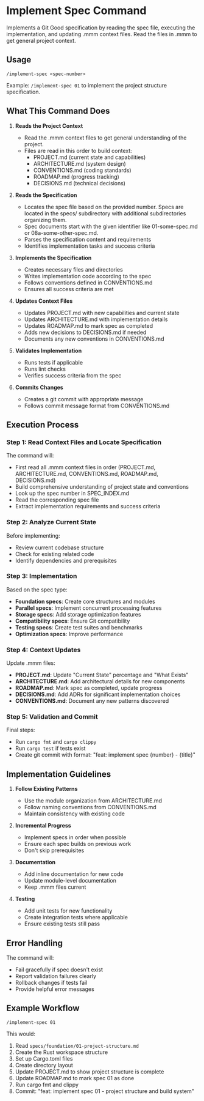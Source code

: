# Implement Spec Command

Implements a Git Good specification by reading the spec file, executing the implementation, and updating .mmm context files.  Read the files in .mmm to get general project context.

## Usage

```
/implement-spec <spec-number>
```

Example: `/implement-spec 01` to implement the project structure specification.

## What This Command Does

1. **Reads the Project Context**
   - Read the .mmm context files to get general understanding of the project.
   - Files are read in this order to build context:
     - PROJECT.md (current state and capabilities)
     - ARCHITECTURE.md (system design)
     - CONVENTIONS.md (coding standards)
     - ROADMAP.md (progress tracking)
     - DECISIONS.md (technical decisions)
2. **Reads the Specification**
   - Locates the spec file based on the provided number.  Specs are located in the specs/ subdirectory with additional subdirectories organizing them.
   - Spec documents start with the given identifier like 01-some-spec.md or 08a-some-other-spec.md.
   - Parses the specification content and requirements
   - Identifies implementation tasks and success criteria

3. **Implements the Specification**
   - Creates necessary files and directories
   - Writes implementation code according to the spec
   - Follows conventions defined in CONVENTIONS.md
   - Ensures all success criteria are met

4. **Updates Context Files**
   - Updates PROJECT.md with new capabilities and current state
   - Updates ARCHITECTURE.md with implementation details
   - Updates ROADMAP.md to mark spec as completed
   - Adds new decisions to DECISIONS.md if needed
   - Documents any new conventions in CONVENTIONS.md

5. **Validates Implementation**
   - Runs tests if applicable
   - Runs lint checks
   - Verifies success criteria from the spec

6. **Commits Changes**
   - Creates a git commit with appropriate message
   - Follows commit message format from CONVENTIONS.md

## Execution Process

### Step 1: Read Context Files and Locate Specification

The command will:
- First read all .mmm context files in order (PROJECT.md, ARCHITECTURE.md, CONVENTIONS.md, ROADMAP.md, DECISIONS.md)
- Build comprehensive understanding of project state and conventions
- Look up the spec number in SPEC_INDEX.md
- Read the corresponding spec file
- Extract implementation requirements and success criteria

### Step 2: Analyze Current State

Before implementing:
- Review current codebase structure
- Check for existing related code
- Identify dependencies and prerequisites

### Step 3: Implementation

Based on the spec type:
- **Foundation specs**: Create core structures and modules
- **Parallel specs**: Implement concurrent processing features
- **Storage specs**: Add storage optimization features
- **Compatibility specs**: Ensure Git compatibility
- **Testing specs**: Create test suites and benchmarks
- **Optimization specs**: Improve performance

### Step 4: Context Updates

Update .mmm files:
- **PROJECT.md**: Update "Current State" percentage and "What Exists"
- **ARCHITECTURE.md**: Add architectural details for new components
- **ROADMAP.md**: Mark spec as completed, update progress
- **DECISIONS.md**: Add ADRs for significant implementation choices
- **CONVENTIONS.md**: Document any new patterns discovered

### Step 5: Validation and Commit

Final steps:
- Run `cargo fmt` and `cargo clippy`
- Run `cargo test` if tests exist
- Create git commit with format: "feat: implement spec {number} - {title}"

## Implementation Guidelines

1. **Follow Existing Patterns**
   - Use the module organization from ARCHITECTURE.md
   - Follow naming conventions from CONVENTIONS.md
   - Maintain consistency with existing code

2. **Incremental Progress**
   - Implement specs in order when possible
   - Ensure each spec builds on previous work
   - Don't skip prerequisites

3. **Documentation**
   - Add inline documentation for new code
   - Update module-level documentation
   - Keep .mmm files current

4. **Testing**
   - Add unit tests for new functionality
   - Create integration tests where applicable
   - Ensure existing tests still pass

## Error Handling

The command will:
- Fail gracefully if spec doesn't exist
- Report validation failures clearly
- Rollback changes if tests fail
- Provide helpful error messages

## Example Workflow

```
/implement-spec 01
```

This would:
1. Read `specs/foundation/01-project-structure.md`
2. Create the Rust workspace structure
3. Set up Cargo.toml files
4. Create directory layout
5. Update PROJECT.md to show project structure is complete
6. Update ROADMAP.md to mark spec 01 as done
7. Run cargo fmt and clippy
8. Commit: "feat: implement spec 01 - project structure and build system"
